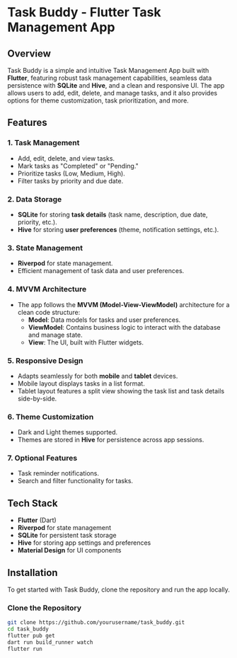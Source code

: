 # Task Buddy - Flutter Task Management App

## Overview

Task Buddy is a simple and intuitive Task Management App built with **Flutter**, featuring robust
task management capabilities, seamless data persistence with **SQLite** and **Hive**, and a clean
and responsive UI. The app allows users to add, edit, delete, and manage tasks, and it also provides
options for theme customization, task prioritization, and more.

## Features

### 1. **Task Management**

- Add, edit, delete, and view tasks.
- Mark tasks as "Completed" or "Pending."
- Prioritize tasks (Low, Medium, High).
- Filter tasks by priority and due date.

### 2. **Data Storage**

- **SQLite** for storing **task details** (task name, description, due date, priority, etc.).
- **Hive** for storing **user preferences** (theme, notification settings, etc.).

### 3. **State Management**

- **Riverpod** for state management.
- Efficient management of task data and user preferences.

### 4. **MVVM Architecture**

- The app follows the **MVVM (Model-View-ViewModel)** architecture for a clean code structure:
    - **Model**: Data models for tasks and user preferences.
    - **ViewModel**: Contains business logic to interact with the database and manage state.
    - **View**: The UI, built with Flutter widgets.

### 5. **Responsive Design**

- Adapts seamlessly for both **mobile** and **tablet** devices.
- Mobile layout displays tasks in a list format.
- Tablet layout features a split view showing the task list and task details side-by-side.

### 6. **Theme Customization**

- Dark and Light themes supported.
- Themes are stored in **Hive** for persistence across app sessions.

### 7. **Optional Features**

- Task reminder notifications.
- Search and filter functionality for tasks.

## Tech Stack

- **Flutter** (Dart)
- **Riverpod** for state management
- **SQLite** for persistent task storage
- **Hive** for storing app settings and preferences
- **Material Design** for UI components

## Installation

To get started with Task Buddy, clone the repository and run the app locally.

### Clone the Repository

```bash
git clone https://github.com/yourusername/task_buddy.git
cd task_buddy
flutter pub get
dart run build_runner watch
flutter run